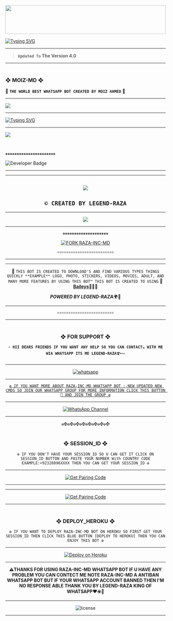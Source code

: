<img src="https://i.imgur.com/dBaSKWF.gif" height="90" width="100%">


<a href="https://git.io/typing-svg"><img src="https://readme-typing-svg.demolab.com?font=Black+Ops+One&size=100&pause=1000&color=FF033E&center=true&width=1000&height=200&lines=MOIZ-MD-V4.0" alt="Typing SVG" /></a>
  </p>

---

> **`Updated To` The Version 4.0**
--------------------------


### <br>  ❖ MOIZ-MD ❖
🔰 **`THE WORLD BEST WHATSAPP BOT CREATED BY MOIZ AHMED`** 🔰

----------

<a><img src='https://i.imgur.com/LyHic3i.gif'/></a>

-------

 <a href="https://git.io/typing-svg"><img src="https://readme-typing-svg.demolab.com?font=Fira+Code&size=22&pause=1000&color=FFFFFF&background=000000&center=true&vCenter=true&multiline=true&random=true&width=435&lines=✰RAZA-INC-MD-WHATSAPP-BOT✰" alt="Typing SVG" /></a>
 
------------

<img align="center" height="auto"
src="https://cardivo.vercel.app/api?name=RAZA-INC-MD🚀&description=🥂❤️🔐THE%20WORLD%20BEST%20WHATSAPP%20BOT%★%20CREATED%20BY%20LEGEND%20RAZA🖤🔥💀&image=https://files.catbox.moe/7dj0d0.jpg?v=4&backgroundColor=%23ecf0f1&github=LEGEND-RAZA&pattern=leaf&colorPattern=%23eaeaea"/>

<br>

`❀❀❀❀❀❀❀❀❀❀❀❀❀❀❀❀❀❀❀❀❀❀`

  <!-- Developer -->
  <img src="https://img.shields.io/static/v1?label=OWNER&message=LEGEND%20RAZA&color=pink&style=plastic" alt="Developer Badge">
                  
</p>

-----------
----------

<div align="center"><br> <img src="https://profile-counter.glitch.me/RAZA-INC-MD/count.svg" />
  
`© CREATED BY LEGEND-RAZA`
-

------------

<a><img src='https://files.catbox.moe/3bww2u.jpg'/></a>

--------------

`❀❀❀❀❀❀❀❀❀❀❀❀❀❀❀❀❀❀❀❀`



[![FORK RAZA-INC-MD](https://img.shields.io/badge/FORK%20-RAZA%20INC%20MD-white)](https://github.com/LEGEND-RAZA/RAZA-INC-MD-V1/fork)

`⚛⚛⚛⚛⚛⚛⚛⚛⚛⚛⚛⚛⚛⚛⚛⚛⚛⚛⚛⚛⚛⚛⚛⚛⚛`

---------------

</a>
</p>

-----------------

🥂 `THIS BOT IS CREATED TO DOWNLOAD'S AND FIND VARIOUS TYPES THINGS QUICKLY **EXAMPLE** LOGO, PHOTO, STICKERS, VIDEOS, MOVIES, ADULT, AND MANY MORE FEATURES BY USING THIS BOT™ THIS BOT IS CREATED TO USING` 🥂 **[Baileys](https://github.com/WhiskeySockets/Baileys)🍾🌸💚**

***POWERED BY LEGEND-RAZA***🌍🌸

------------------

`⚛⚛⚛⚛⚛⚛⚛⚛⚛⚛⚛⚛⚛⚛⚛⚛⚛⚛⚛⚛⚛⚛⚛⚛⚛`

-----------------

### <br> ❖ FOR SUPPORT ❖

**`➩ HII DEARS FRIENDS IF YOU WANT ANY HELP SO YOU CAN CONTACT↘︎ WITH ME WIA WHATSAPP ITS ME LEGEND-RAZA࿐➺`**

-------

<p align="center">
  <a href="https://wa.me/+923280966780?text=*_HI+LEGEND-RAZA+I+NEED+HELP.+I+MESSAGE+YOU+FROM+RAZA-INC-MD+REPO_*" target="_blank">
    <img alt="whatsapp" src="https://img.shields.io/badge/ Whatsapp -25D366?style=for-the-badge&logo=whatsapp&logoColor=white" />

-----------    

`✠ IF YOU WANT MORE ABOUT RAZA-INC-MD WHATSAPP BOT :-NEW UPDATED NEW CMDS SO JOIN OUR WHATSAPP GROUP FOR MORE INFORMATION CLICK THIS BUTTON 🔳 AND JOIN THE GROUP ✠`

---------

[![WhatsApp Channel](https://img.shields.io/badge/Join-WhatsApp%20Channel-25D366?style=for-the-badge&logo=whatsapp)](https://whatsapp.com/channel/0029Vb3tkvIJZg48ETQSWN2z)

-----------

`✠`✠`✠`✠`✠`✠`✠`✠`✠`✠`✠`✠`✠`✠`✠`✠


### <br>    ❖ SESSION_ID ❖


`✠ IF YOU DON'T HAVE YOUR SESSION_ID SO U CAN GET IT CLICK ON SESSION_ID BUTTON AND PASTE YOUR NUMBER With COUNTRY CODE EXAMPLE:+92328096XXXX THEN YOU CAN GET YOUR SESSION_ID ✠`

----------

<p align="center">
<a href='https://pair-web-va8o.onrender.com/' target="_blank"><img alt='Get Pairing Code' src='https://img.shields.io/badge/Get%20Pairing%20Code-B700FB?style=for-the-badge&logo=codefactor&logoColor=white'/></a>
 
----------

----------

<p align="center">
<a href='https://pairwebown-7b4758583df5.herokuapp.com/' target="_blank"><img alt='Get Pairing Code' src='https://img.shields.io/badge/Get%20Pairing%20Code-000000?style=for-the-badge&logo=codefactor&logoColor=white'/></a>  
</p>
 
----------


 
### <br>   ❖ DEPLOY_HEROKU ❖

`✠ IF YOU WANT TO DEPLOY RAZA-INC-MD BOT ON HEROKU SO FIRST GET YOUR SESSION_ID THEN CLICK THIS BLUE BUTTON [DEPLOY TO HEROKU] THEN YOU CAN ENJOY THIS BOT ✠`

------------

<a href='https://dashboard.heroku.com/new?template=https%3A%2F%2Fgithub.com%2FLEGEND-RAZA%2FKHAN-MD%2Ftree%2Fmain' target="_blank"><img alt='Deploy on Heroku' src='https://img.shields.io/badge/Deploy%20on-Heroku-FF004D?style=for-the-badge&logo=heroku&logoColor=blue'/></a>  
</p>

----------

**⚠️THANKS FOR USING RAZA-INC-MD WHATSAPP BOT IF U HAVE ANY PROBLEM YOU CAN CONTECT ME NOTE RAZA-INC-MD A ANTIBAN WHATSAPP BOT BUT IF YOUR WHATSAPP ACCOUNT BANNED THEN I'M NO RESPONSE ABLE THANK YOU BY LEGEND-RAZA KING OF WHATSAPP♥️☣️🥂**

------------

![license](https://img.shields.io/github/license/LEGEND-RAZA/RAZA-INC-MD-V1?color=green&label=License&style=plastic)

----------

